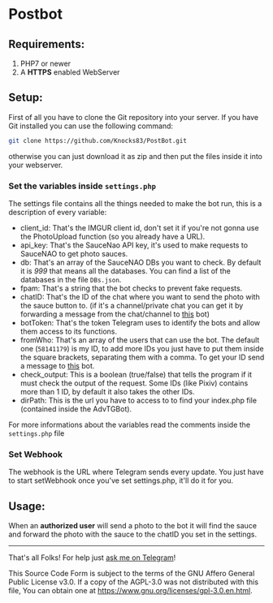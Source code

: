 Postbot
============

## Requirements:
1. PHP7 or newer
2. A **HTTPS** enabled WebServer

## Setup:
First of all you have to clone the Git repository into your server.
If you have Git installed you can use the following command:
```bash
git clone https://github.com/Knocks83/PostBot.git
```
otherwise you can just download it as zip and then put the files inside it into your webserver.

### Set the variables inside `settings.php`
The settings file contains all the things needed to make the bot run, this is a description of every variable:
* client_id: That's the IMGUR client id, don't set it if you're not gonna use the PhotoUpload function (so you already have a URL).
* api_key: That's the SauceNao API key, it's used to make requests to SauceNAO to get photo sauces.
* db: That's an array of the SauceNAO DBs you want to check. By default it is _999_ that means all the databases. You can find a list of the databases in the file `DBs.json`.
* fpam: That's a string that the bot checks to prevent fake requests.
* chatID: That's the ID of the chat where you want to send the photo with the sauce button to. (if it's a channel/private chat you can get it by forwarding a message from the chat/channel to [this](https://t.me/getidsbot) bot)
* botToken: That's the token Telegram uses to identify the bots and allow them access to its functions.
* fromWho: That's an array of the users that can use the bot. The default one (`58141179`) is my ID, to add more IDs you just have to put them inside the square brackets, separating them with a comma. To get your ID send a message to [this](https://t.me/getidsbot) bot.
* check_output: This is a boolean (true/false) that tells the program if it must check the output of the request. Some IDs (like Pixiv) contains more than 1 ID, by default it also takes the other IDs.
* dirPath: This is the url you have to access to to find your index.php file (contained inside the AdvTGBot).

For more informations about the variables read the comments inside the `settings.php` file

### Set Webhook
The webhook is the URL where Telegram sends every update. You just have to start setWebhook once you've set settings.php, it'll do it for you.

## Usage:
When an **authorized user** will send a photo to the bot it will find the sauce and forward the photo with the sauce to the chatID you set in the settings.

---

That's all Folks!
For help just [ask me on Telegram](https://t.me/MakeNekosNotNukes)!


This Source Code Form is subject to the terms of the GNU Affero General Public License v3.0. If a copy of the AGPL-3.0 was not distributed with this
file, You can obtain one at https://www.gnu.org/licenses/gpl-3.0.en.html.

